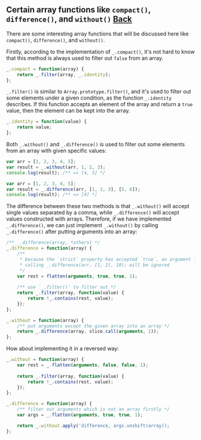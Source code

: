 ## Certain array functions like `compact()`, `difference()`, and `without()` [Back](./../underscore.md)

There are some interesting array functions that will be discussed here like `compact()`, `difference()`, and `without()`.

Firstly, according to the implementation of `_.compact()`, it's not hard to know that this method is always used to filter out `false` from an array.

```js
_.compact = function(array) {
    return _.filter(array, _.identity);
};
```

`_.filter()` is similar to `Array.prototype.filter()`, and it's used to filter out some elements under a given condition, as the function `_.identity` describes. If this function accepts an element of the array and return a `true` value, then the element can be kept into the array.

```js
_.identity = function(value) {
    return value;
};
```

Both `_.without()` and `_.difference()` is used to filter out some elements from an array with given specific values:

```js
var arr = [1, 2, 3, 4, 5];
var result = _.without(arr, 1, 2, 3);
console.log(result); /** => [4, 5] */
```

```js
var arr = [1, 2, 3, 4, 5];
var result = _.difference(arr, [1, 2, 3], [5, 6]);
console.log(result); /** => [4] */
```

The difference between these two methods is that `_.without()` will accept single values separated by a comma, while `_.difference()` will accept values constructed with arrays. Therefore, if we have implemented `_.difference()`, we can just implement `_.without()` by calling `_.difference()` after putting arguments into an array:

```js
/** _.difference(array, *others) */
_.difference = function(array) {
    /**
     * because the `strict` property has accepted `true`, an argument like 10 when 
     * calling _.difference(arr, [1, 2], 10); will be ignored
     */
    var rest = flatten(arguments, true, true, 1);
    
    /** use `_.filter()` to filter out */
    return _.filter(array, function(value) {
        return !_.contains(rest, value);
    });
};

_.without = function(array) {
    /** put arguments except the given array into an array */
    return _.difference(array, slice.call(arguments, 1));
};
```

How about implementing it in a reversed way:

```js
_.without = function(array) {
    var rest = _.flatten(arguments, false, false, 1);
    
    return _.filter(array, function(value) {
        return !_.contains(rest, value);
    });
};

_.difference = function(array) {
    /** filter out arguments which is not an array firstly */
    var args = _.flatten(arguments, true, true, 1);

    return _.without.apply('difference, args.unshift(array));
};
```
